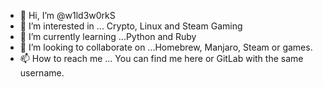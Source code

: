 - 👋 Hi, I’m @w1ld3w0rkS
- 👀 I’m interested in ... Crypto, Linux and Steam Gaming
- 🌱 I’m currently learning ...Python and Ruby
- 💞️ I’m looking to collaborate on ...Homebrew, Manjaro, Steam or games.
- 📫 How to reach me ... You can find me here or GitLab with the same username.

<!---
coryfernandez/coryfernandez is a ✨ special ✨ repository because its `README.md` (this file) appears on your GitHub profile.
You can click the Preview link to take a look at your changes.
--->
